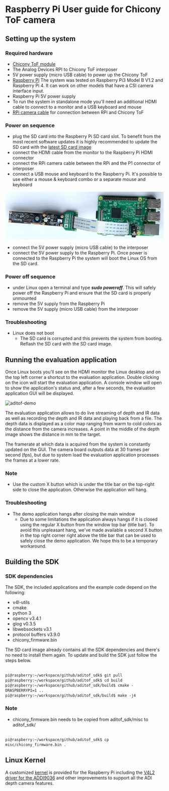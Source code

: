 # Raspberry Pi User guide for Chicony ToF camera

## Setting up the system

### Required hardware
- [Chicony ToF module](https://www.chicony.com.tw/chicony/jp/product/ToF)
- The Analog Devices RPI to Chicony ToF interposer
- 5V power supply (micro USB cable) to power up the Chicony ToF
- [Raspberry Pi](https://www.raspberrypi.org/products/) The system was tested on Raspberry Pi3 Model B V1.2 and Raspberry Pi 4. It can work on other models that have a CSI camera interface input.
- Raspberry Pi 5V power supply
- To run the system in standalone mode you'll need an additional HDMI cable to connect to a monitor and a USB keyboard and mouse
- [RPi camera cable](https://www.adafruit.com/product/2087) for connection between RPi and Chicony ToF

### Power on sequence
- plug the SD card into the Raspberry Pi SD card slot. To benefit from the most recent software updates it is highly recommended to update the SD card with the [latest SD card image](https://github.com/analogdevicesinc/aditof_sdk#supported-embedded-platforms)
- connect the HDMI cable from the monitor to the Raspberry Pi HDMI connector
- connect the RPi camera cable between the RPi and the P1 connector of interposer
- connect a USB mouse and keyboard to the Raspberry Pi. It's possible to use either a mouse & keyboard combo or a separate mouse and keyboard
 
 ![RPi connections](../img/rpi_standalone_chicony.png)

- connect the 5V power supply (micro USB cable) to the interposer
- connect the 5V power supply to the Raspberry Pi. Once power is connected to the Raspberry Pi the system will boot the Linux OS from the SD card.


### Power off sequence
- under Linux open a terminal and type ***sudo poweroff***. This will safely power off the Raspberry Pi and ensure that the SD card is properly unmounted
- remove the 5V supply from the Raspberry Pi
- remove the 5V supply (micro USB cable) from the interposer

### Troubleshooting
- Linux does not boot
  - The SD card is corrupted and this prevents the system from booting. Reflash the SD card with the SD card image.

## Running the evaluation application

Once Linux boots you'll see on the HDMI monitor the Linux desktop and on the top left corner a shortcut to the evaluation application. Double clicking on the icon will start the evaluation application.  A console window will open to show the application's status and, after a few seconds, the evaluation application GUI will be displayed.

![aditof-demo](https://github.com/analogdevicesinc/aditof_sdk/blob/master/doc/img/aditof_demo.png)

The evaluation application allows to do live streaming of depth and IR data as well as recording the depth and IR data and playing back from a file. The depth data is displayed as a color map ranging from warm to cold colors as the distance from the camera increases. A point in the middle of the depth image shows the distance in mm to the target.

The framerate at which data is acquired from the system is constantly updated on the GUI. The camera board outputs data at 30 frames per second (fps), but due to system load the evaluation application processes the frames at a lower rate.

### Note
 - Use the custom X button which is under the title bar on the top-right side to close the application. Otherwise the application will hang.

### Troubleshooting
- The demo application hangs after closing the main window
  - Due to some limitations the application always hangs if it is closed using the regular X button from the window top bar (title bar). To avoid this unpleasant hang, we've made available a second X button in the top right corner right above the title bar that can be used to safely close the demo application. We hope this to be a temporary workaround.

## Building the SDK

### SDK dependencies
The SDK, the included applications and the example code depend on the following:
 - v4l-utils
 - cmake
 - python 3
 - opencv v3.4.1
 - glog v0.3.5
 - libwebsockets v3.1
 - protocol buffers v3.9.0
 - chicony_firmware.bin

The SD card image already contains all the SDK dependencies and there's no need to install them again. To update and build the SDK just follow the steps below.

```console

pi@raspberry:~/workspace/github/aditof_sdk$ git pull
pi@raspberry:~/workspace/github/aditof_sdk$ cd build
pi@raspberry:~/workspace/github/aditof_sdk/build$ cmake -DRASPBERRYPI=1 ..
pi@raspberry:~/workspace/github/aditof_sdk/build$ make -j4
```

### Note
 - chicony_firmware.bin needs to be copied from aditof_sdk/misc to aditof_sdk/
 ```console

pi@raspberry:~/workspace/github/aditof_sdk$ cp misc/chicony_firmware.bin .
```

## Linux Kernel
A customized [kernel](https://github.com/analogdevicesinc/linux/tree/adi-4.19.0) is provided for the Raspberry Pi including the [V4L2 driver for the ADDI9036](https://github.com/analogdevicesinc/linux/blob/adi-4.19.0/drivers/media/i2c/addi9036.c) and other improvements to support all the ADI depth camera features.
